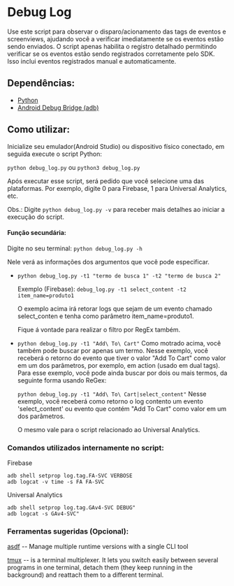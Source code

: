 # Debug Log

Use este script para observar o disparo/acionamento das tags de eventos e screenviews, ajudando você a verificar imediatamente se os eventos estão sendo enviados.
O script apenas habilita o registro detalhado permitindo verificar se os eventos estão sendo registrados corretamente pelo SDK. Isso inclui eventos registrados manual e automaticamente.

## **Dependências**:
* [Python](https://www.python.org/)
* [Android Debug Bridge (adb)](https://developer.android.com/studio/command-line/adb)
    
## **Como utilizar**:
Inicialize seu emulador(Android Studio) ou dispositivo físico conectado, em seguida execute o script Python:

`python debug_log.py` ou `python3 debug_log.py`

Após executar esse script, será pedido que você selecione uma das plataformas. Por exemplo, digite 0 para Firebase, 1 para Universal Analytics, etc.

Obs.: Digite `python debug_log.py -v` para receber mais detalhes ao iniciar a execução do script.

#### Função secundária:
Digite no seu terminal: `python debug_log.py -h`

Nele verá as informações dos argumentos que você pode especificar.
* `python debug_log.py -t1 "termo de busca 1" -t2 "termo de busca 2"`
    
    Exemplo (Firebase): 
    `debug_log.py -t1 select_content -t2 item_name=produto1`
    
    O exemplo acima irá retorar logs que sejam de um evento chamado select_conten e tenha como parâmetro item_name=produto1.
    
    Fique á vontade para realizar o filtro por RegEx também.
    
* `python debug_log.py -t1 "Add\ To\ Cart"`
   Como motrado acima, você também pode buscar por apenas um termo. Nesse exemplo, você receberá o retorno do evento que tiver o valor "Add To Cart" como valor em um dos parâmetros, por exemplo, em action (usado em dual tags).
   Para esse exemplo, você pode ainda buscar por dois ou mais termos, da seguinte forma usando ReGex:
   
   `python debug_log.py -t1 "Add\ To\ Cart|select_content"`
   Nesse exemplo, você receberá como retorno o log contento um evento 'select_content' ou evento que contém "Add To Cart" como valor em um dos parâmetros.

    O mesmo vale para o script relacionado ao Universal Analytics.

### **Comandos utilizados internamente no script**:
Firebase
```
adb shell setprop log.tag.FA-SVC VERBOSE
adb logcat -v time -s FA FA-SVC
```
Universal Analytics
```
adb shell setprop log.tag.GAv4-SVC DEBUG"
adb logcat -s GAv4-SVC"
```

### **Ferramentas sugeridas (Opcional)**:

[asdf](https://asdf-vm.com/guide/getting-started.html) -- Manage multiple runtime versions with a single CLI tool

[tmux](https://github.com/tmux/tmux/wiki) -- is a terminal multiplexer. It lets you switch easily between several programs in one terminal, detach them (they keep running in the background) and reattach them to a different terminal.
